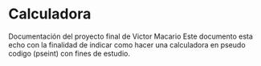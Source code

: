 # Calculadora
Documentación del proyecto final de Victor Macario
Este documento esta echo con la finalidad de indicar como hacer una calculadora en pseudo codigo (pseint) con fines de estudio.
